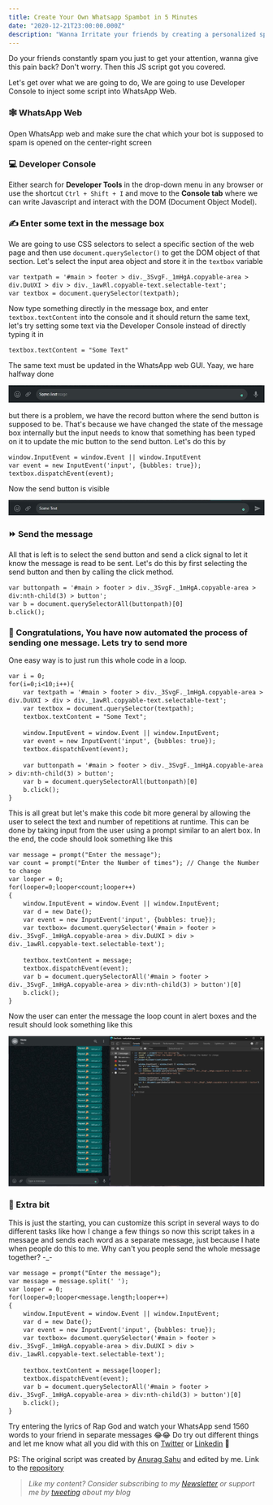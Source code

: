 ```yaml
---
title: Create Your Own Whatsapp Spambot in 5 Minutes
date: "2020-12-21T23:00:00.000Z"
description: "Wanna Irritate your friends by creating a personalized spam bot with WhatsApp web?"
---
```


Do your friends constantly spam you just to get your attention, wanna give this pain back? Don't worry. Then this JS script got you covered. 

Let's get over what we are going to do, We are going to use Developer Console to inject some script into WhatsApp Web. 

### 🕸 WhatsApp Web
Open WhatsApp web and make sure the chat which your bot is supposed to spam is opened on the center-right screen 

### 💻 Developer Console 
Either search for **Developer Tools** in the drop-down menu in any browser or use the shortcut `Ctrl + Shift + I` and move to the **Console tab** where we can write Javascript and interact with the DOM (Document Object Model).

### ✍️ Enter some text in the message box
We are going to use CSS selectors to select a specific section of the web page and then use `document.querySelector()` to get the DOM object of that section. Let's select the input area object and store it in the `textbox` variable
```
var textpath = '#main > footer > div._3SvgF._1mHgA.copyable-area > div.DuUXI > div > div._1awRl.copyable-text.selectable-text';
var textbox = document.querySelector(textpath);
```
Now type something directly in the message box, and enter `textbox.textContent` into the console and it should return the same text, let's try setting some text via the Developer Console instead of directly typing it in  
```
textbox.textContent = "Some Text"
```
The same text must be updated in the WhatsApp web GUI. Yaay, we hare halfway done    

![](images/message.jpeg)  

but there is a problem, we have the record button where the send button is supposed to be. That's because we have changed the state of the message box internally but the input needs to know that something has been typed on it to update the mic button to the send button. Let's do this by 
```
window.InputEvent = window.Event || window.InputEvent
var event = new InputEvent('input', {bubbles: true});
textbox.dispatchEvent(event);
```
Now the send button is visible  

![](images/message1.jpeg)

### ⏩ Send the message
All that is left is to select the send button and send a click signal to let it know the message is read to be sent. Let's do this by first selecting the send button and then by calling the click method. 

```
var buttonpath = '#main > footer > div._3SvgF._1mHgA.copyable-area > div:nth-child(3) > button';
var b = document.querySelectorAll(buttonpath)[0]
b.click();
```
### 🎉 Congratulations, You have now automated the process of sending one message. Lets try to send more
One easy way is to just run this whole code in a loop. 
```
var i = 0;
for(i=0;i<10;i++){
    var textpath = '#main > footer > div._3SvgF._1mHgA.copyable-area > div.DuUXI > div > div._1awRl.copyable-text.selectable-text';
    var textbox = document.querySelector(textpath);
    textbox.textContent = "Some Text";

    window.InputEvent = window.Event || window.InputEvent;
    var event = new InputEvent('input', {bubbles: true});
    textbox.dispatchEvent(event);
    
    var buttonpath = '#main > footer > div._3SvgF._1mHgA.copyable-area > div:nth-child(3) > button';
    var b = document.querySelectorAll(buttonpath)[0]
    b.click();
}
```
This is all great but let's make this code bit more general by allowing the user to select the text and number of repetitions at runtime. This can be done by taking input from the user using a prompt similar to an alert box. In the end, the code should look something like this

```
var message = prompt("Enter the message");
var count = prompt("Enter the Number of times"); // Change the Number to change 
var looper = 0;
for(looper=0;looper<count;looper++)
{
    window.InputEvent = window.Event || window.InputEvent;
    var d = new Date();
    var event = new InputEvent('input', {bubbles: true});
    var textbox= document.querySelector('#main > footer > div._3SvgF._1mHgA.copyable-area > div.DuUXI > div > div._1awRl.copyable-text.selectable-text');
    
    textbox.textContent = message;
    textbox.dispatchEvent(event);
    var b = document.querySelectorAll('#main > footer > div._3SvgF._1mHgA.copyable-area > div:nth-child(3) > button')[0]
    b.click();
}
```
Now the user can enter the message the loop count in alert boxes and the result should look something like this   

![](images/repeat.JPG)

### 🐾 Extra bit
This is just the starting, you can customize this script in several ways to do different tasks like how I change a few things so now this script takes in a message and sends each word as a separate message, just because I hate when people do this to me. Why can't you people send the whole message together? -_-

```
var message = prompt("Enter the message");
var message = message.split(' ');
var looper = 0;
for(looper=0;looper<message.length;looper++)
{
    window.InputEvent = window.Event || window.InputEvent;
    var d = new Date();
    var event = new InputEvent('input', {bubbles: true});
    var textbox= document.querySelector('#main > footer > div._3SvgF._1mHgA.copyable-area > div.DuUXI > div > div._1awRl.copyable-text.selectable-text');
    
    textbox.textContent = message[looper];
    textbox.dispatchEvent(event);
    var b = document.querySelectorAll('#main > footer > div._3SvgF._1mHgA.copyable-area > div:nth-child(3) > button')[0]
    b.click();
}
```

Try entering the lyrics of Rap God and watch your WhatsApp send 1560 words to your friend in separate messages 😂😂 Do try out different things and let me know what all you did with this on [Twitter](https://twitter.com/jai_dewani) or [Linkedin](https://www.linkedin.com/in/jai-dewani) 🤩  

PS: The original script was created by [Anurag Sahu](https://www.linkedin.com/in/anurag-sahu-93ba27143/) and edited by me. Link to the [repository](https://github.com/jai-dewani/SendWhatsppTextByJavaScript)

> *Like my content? Consider subscribing to my [Newsletter](https://buttondown.email/jai_dewani) or support me by [tweeting][tweet] about my blog*

[tweet]: https://twitter.com/intent/tweet?text=%22Create%20Your%20Own%20Whatsapp%20Spambot%20in%205%20Minutes%22%20-%20%40jai_dewani%20%0A%0Ahttps%3A//blogs.jaid.tech/automate-whatsapp/%0A%0A%23Blog%20%23WhatsApp%20%23AUTOMATION%20%23SpamALot%20%20
